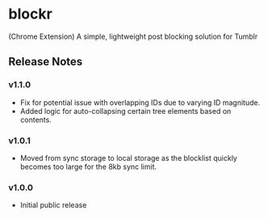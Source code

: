 # blockr
(Chrome Extension) A simple, lightweight post blocking solution for Tumblr

## Release Notes

### v1.1.0
* Fix for potential issue with overlapping IDs due to varying ID magnitude.
* Added logic for auto-collapsing certain tree elements based on contents.

### v1.0.1
* Moved from sync storage to local storage as the blocklist quickly becomes too large for the 8kb sync limit.

### v1.0.0
* Initial public release

